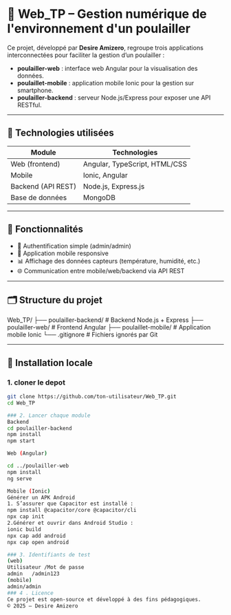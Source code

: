 # 🐔 Web_TP – Gestion numérique de l'environnement d'un poulailler

Ce projet, développé par **Desire Amizero**, regroupe trois applications interconnectées pour faciliter la gestion d’un poulailler :

- **poulailler-web** : interface web Angular pour la visualisation des données.
- **poulaillet-mobile** : application mobile Ionic pour la gestion sur smartphone.
- **poulailler-backend** : serveur Node.js/Express pour exposer une API RESTful.
  
---

## 🧰 Technologies utilisées

| Module              | Technologies                                  |
|---------------------|-----------------------------------------------|
| Web (frontend)       | Angular, TypeScript, HTML/CSS                |
| Mobile               | Ionic, Angular                                |
| Backend (API REST)   | Node.js, Express.js                           |
| Base de données      | MongoDB                                       |

---

## 🚀 Fonctionnalités

- 🔐 Authentification simple (admin/admin)
- 📱 Application mobile responsive
- 📊 Affichage des données capteurs (température, humidité, etc.)
- 🌐 Communication entre mobile/web/backend via API REST

---

## 🗂️ Structure du projet

Web_TP/
├── poulailler-backend/ # Backend Node.js + Express
├── poulailler-web/ # Frontend Angular
├── poulaillet-mobile/ # Application mobile Ionic
└── .gitignore # Fichiers ignorés par Git

---

## 🧪 Installation locale



 ### 1. cloner le depot
```bash
git clone https://github.com/ton-utilisateur/Web_TP.git
cd Web_TP

### 2. Lancer chaque module
Backend
cd poulailler-backend
npm install
npm start

Web (Angular)

cd ../poulailler-web
npm install
ng serve

Mobile (Ionic)
Générer un APK Android
1. S’assurer que Capacitor est installé :
npm install @capacitor/core @capacitor/cli
npx cap init
2.Générer et ouvrir dans Android Studio :
ionic build
npx cap add android
npx cap open android

### 3. Identifiants de test
(web)
Utilisateur	/Mot de passe
admin	/admin123
(mobile)
admin/admin
### 4 . Licence
Ce projet est open-source et développé à des fins pédagogiques.
© 2025 – Desire Amizero
